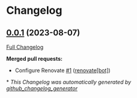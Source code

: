 # Changelog

## [0.0.1](https://github.com/telekom-mms/check_gitlab_scheduler/tree/0.0.1) (2023-08-07)

[Full Changelog](https://github.com/telekom-mms/check_gitlab_scheduler/compare/bbdebb4f51ab1c746fbe7cd773e2f281b92e049b...0.0.1)

**Merged pull requests:**

- Configure Renovate [\#1](https://github.com/telekom-mms/check_gitlab_scheduler/pull/1) ([renovate[bot]](https://github.com/apps/renovate))



\* *This Changelog was automatically generated by [github_changelog_generator](https://github.com/github-changelog-generator/github-changelog-generator)*
